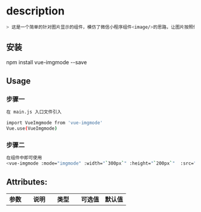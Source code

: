 # description
``` bash
> 这是一个简单的针对图片显示的组件，模仿了微信小程序组件<image/>的思路，让图片按照你的配置显示
```
## 安装

npm install vue-imgmode --save

## Usage
### 步骤一
``` bash
在 main.js 入口文件引入

import VueImgmode from 'vue-imgmode'
Vue.use(VueImgmode)
```
### 步骤二
``` bash
在组件中即可使用
<vue-imgmode :mode="imgmode" :width="`300px`" :height="`200px`"  :src="require('@/assets/logo.png')"></vue-imgmode>
```

## Attributes:

<table style="width:100%;display:block">
  <tr>
    <td width="20%"><b>参数</b></td>
    <td width="20%"><b>说明</b></td>
    <td width="20%"><b>类型</b></td>
    <td width="20%"><b>可选值</b></td>
    <td width="20%"><b>默认值</b></td>
  </tr>
</table>

